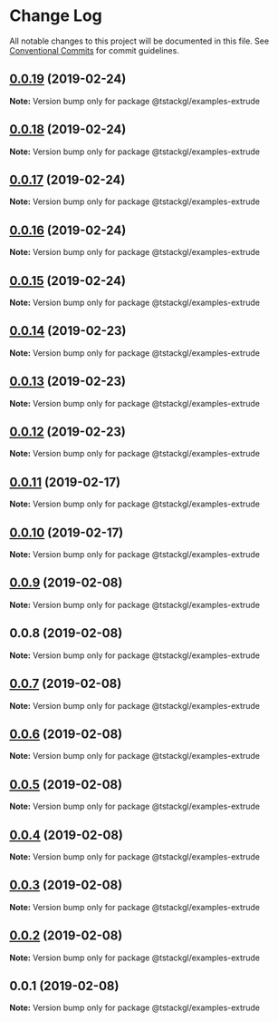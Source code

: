 # Change Log

All notable changes to this project will be documented in this file.
See [Conventional Commits](https://conventionalcommits.org) for commit guidelines.

## [0.0.19](https://github.com/nkint/tstackgl/compare/@tstackgl/examples-extrude@0.0.18...@tstackgl/examples-extrude@0.0.19) (2019-02-24)

**Note:** Version bump only for package @tstackgl/examples-extrude





## [0.0.18](https://github.com/nkint/tstackgl/compare/@tstackgl/examples-extrude@0.0.17...@tstackgl/examples-extrude@0.0.18) (2019-02-24)

**Note:** Version bump only for package @tstackgl/examples-extrude





## [0.0.17](https://github.com/nkint/tstackgl/compare/@tstackgl/examples-extrude@0.0.16...@tstackgl/examples-extrude@0.0.17) (2019-02-24)

**Note:** Version bump only for package @tstackgl/examples-extrude





## [0.0.16](https://github.com/nkint/tstackgl/compare/@tstackgl/examples-extrude@0.0.15...@tstackgl/examples-extrude@0.0.16) (2019-02-24)

**Note:** Version bump only for package @tstackgl/examples-extrude





## [0.0.15](https://github.com/nkint/tstackgl/compare/@tstackgl/examples-extrude@0.0.14...@tstackgl/examples-extrude@0.0.15) (2019-02-24)

**Note:** Version bump only for package @tstackgl/examples-extrude





## [0.0.14](https://github.com/nkint/tstackgl/compare/@tstackgl/examples-extrude@0.0.13...@tstackgl/examples-extrude@0.0.14) (2019-02-23)

**Note:** Version bump only for package @tstackgl/examples-extrude





## [0.0.13](https://github.com/nkint/tstackgl/compare/@tstackgl/examples-extrude@0.0.12...@tstackgl/examples-extrude@0.0.13) (2019-02-23)

**Note:** Version bump only for package @tstackgl/examples-extrude





## [0.0.12](https://github.com/nkint/tstackgl/compare/@tstackgl/examples-extrude@0.0.11...@tstackgl/examples-extrude@0.0.12) (2019-02-23)

**Note:** Version bump only for package @tstackgl/examples-extrude





## [0.0.11](https://github.com/nkint/tstackgl/compare/@tstackgl/examples-extrude@0.0.10...@tstackgl/examples-extrude@0.0.11) (2019-02-17)

**Note:** Version bump only for package @tstackgl/examples-extrude





## [0.0.10](https://github.com/nkint/tstackgl/compare/@tstackgl/examples-extrude@0.0.9...@tstackgl/examples-extrude@0.0.10) (2019-02-17)

**Note:** Version bump only for package @tstackgl/examples-extrude





## [0.0.9](https://github.com/nkint/tstackgl/compare/@tstackgl/examples-extrude@0.0.8...@tstackgl/examples-extrude@0.0.9) (2019-02-08)

**Note:** Version bump only for package @tstackgl/examples-extrude





## 0.0.8 (2019-02-08)

**Note:** Version bump only for package @tstackgl/examples-extrude





## [0.0.7](https://github.com/nkint/tstackgl/compare/@tstackgl/examples-extrude@0.0.3...@tstackgl/examples-extrude@0.0.7) (2019-02-08)

**Note:** Version bump only for package @tstackgl/examples-extrude





## [0.0.6](https://github.com/nkint/tstackgl/compare/@tstackgl/examples-extrude@0.0.3...@tstackgl/examples-extrude@0.0.6) (2019-02-08)

**Note:** Version bump only for package @tstackgl/examples-extrude





## [0.0.5](https://github.com/nkint/tstackgl/compare/@tstackgl/examples-extrude@0.0.3...@tstackgl/examples-extrude@0.0.5) (2019-02-08)

**Note:** Version bump only for package @tstackgl/examples-extrude





## [0.0.4](https://github.com/nkint/tstackgl/compare/@tstackgl/examples-extrude@0.0.3...@tstackgl/examples-extrude@0.0.4) (2019-02-08)

**Note:** Version bump only for package @tstackgl/examples-extrude





## [0.0.3](https://github.com/nkint/tstackgl/compare/@tstackgl/examples-extrude@0.0.2...@tstackgl/examples-extrude@0.0.3) (2019-02-08)

**Note:** Version bump only for package @tstackgl/examples-extrude





## [0.0.2](https://github.com/nkint/tstackgl/compare/@tstackgl/examples-extrude@0.0.1...@tstackgl/examples-extrude@0.0.2) (2019-02-08)

**Note:** Version bump only for package @tstackgl/examples-extrude





## 0.0.1 (2019-02-08)

**Note:** Version bump only for package @tstackgl/examples-extrude
